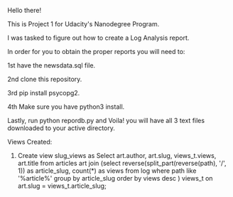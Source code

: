 Hello there!

This is Project 1 for Udacity's Nanodegree Program.

I was tasked to figure out how to create a Log Analysis report.

In order for you to obtain the proper reports you will need to:

1st have the newsdata.sql file.

2nd clone this repository.

3rd pip install psycopg2.

4th Make sure you have python3 install.

Lastly, run python repordb.py and Voila! you will have all 3 text files downloaded to your active directory.


Views Created:

1. Create view slug_views as Select art.author, art.slug, views_t.views, art.title
from articles art
join (select reverse(split_part(reverse(path), '/', 1)) as article_slug,
count(*) as views
from log
where path like '%article%'
group by article_slug
order by views desc ) views_t on art.slug = views_t.article_slug;
